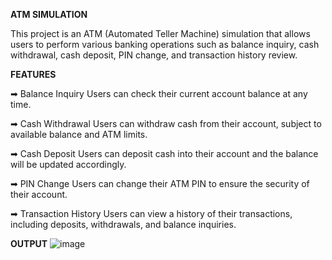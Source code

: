 **ATM SIMULATION**

This project is an ATM (Automated Teller Machine) simulation that allows users to perform various banking operations such as balance inquiry, cash withdrawal, cash deposit, PIN change, and transaction history review.

**FEATURES**

➡ Balance Inquiry
Users can check their current account balance at any time.

➡ Cash Withdrawal
Users can withdraw cash from their account, subject to available balance and ATM limits.

➡ Cash Deposit
Users can deposit cash into their account and the balance will be updated accordingly.

➡ PIN Change
Users can change their ATM PIN to ensure the security of their account.

➡ Transaction History
Users can view a history of their transactions, including deposits, withdrawals, and balance inquiries.

**OUTPUT**
![image](https://github.com/user-attachments/assets/d9fcd3e1-e06e-45c4-af0c-b6179aecfdaf)
